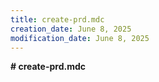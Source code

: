 ```yaml
---
title: create-prd.mdc
creation_date: June 8, 2025
modification_date: June 8, 2025
---
```



**# create-prd.mdc**
